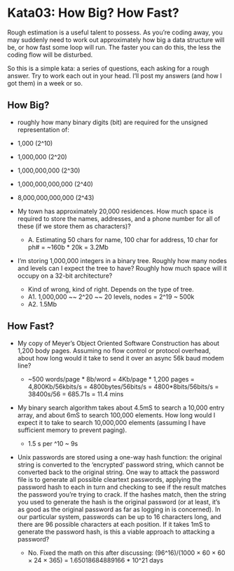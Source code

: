 # Kata03: How Big? How Fast?
Rough estimation is a useful talent to possess. As you’re coding away, you may suddenly need to work out approximately how big a data structure will be, or how fast some loop will run. The faster you can do this, the less the coding flow will be disturbed.

So this is a simple kata: a series of questions, each asking for a rough answer. Try to work each out in your head. I’ll post my answers (and how I got them) in a week or so.

## How Big?
- roughly how many binary digits (bit) are required for the unsigned representation of:
 - 1,000 (2^10)
 - 1,000,000 (2^20)
 - 1,000,000,000 (2^30)
 - 1,000,000,000,000 (2^40)
 - 8,000,000,000,000 (2^43)
- My town has approximately 20,000 residences. How much space is required to store the names, addresses, and a phone number for all of these (if we store them as characters)?
  - A. Estimating 50 chars for name, 100 char for address, 10 char for ph# = ~160b * 20k = 3.2Mb 

- I’m storing 1,000,000 integers in a binary tree. Roughly how many nodes and levels can I expect the tree to have? Roughly how much space will it occupy on a 32-bit architecture?
  - Kind of wrong, kind of right. Depends on the type of tree.
  - A1. 1,000,000 ~~ 2^20 ~~ 20 levels, nodes = 2^19 ~ 500k
  - A2. 1.5Mb

## How Fast?
- My copy of Meyer’s Object Oriented Software Construction has about 1,200 body pages. Assuming no flow control or protocol overhead, about how long would it take to send it over an async 56k baud modem line?
  - ~500 words/page * 8b/word = 4Kb/page * 1,200 pages = 4,800Kb/56kbits/s = 4800bytes/56bits/s = 4800*8bits/56bits/s = 38400s/56 = 685.71s = 11.4 mins

- My binary search algorithm takes about 4.5mS to search a 10,000 entry array, and about 6mS to search 100,000 elements. How long would I expect it to take to search 10,000,000 elements (assuming I have sufficient memory to prevent paging).
  - 1.5 s per ^10 ~ 9s

- Unix passwords are stored using a one-way hash function: the original string is converted to the ‘encrypted’ password string, which cannot be converted back to the original string. One way to attack the password file is to generate all possible cleartext passwords, applying the password hash to each in turn and checking to see if the result matches the password you’re trying to crack. If the hashes match, then the string you used to generate the hash is the original password (or at least, it’s as good as the original password as far as logging in is concerned). In our particular system, passwords can be up to 16 characters long, and there are 96 possible characters at each position. If it takes 1mS to generate the password hash, is this a viable approach to attacking a password?
  - No. Fixed the math on this after discussing: (96^16)/(1000 × 60 × 60 × 24 × 365) = 1.65018684889166 * 10^21 days
